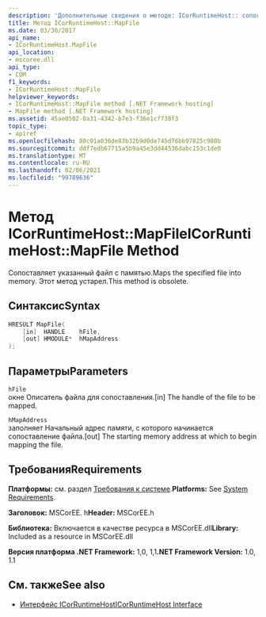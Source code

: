 ```yaml
---
description: 'Дополнительные сведения о методе: ICorRuntimeHost:: сопоставления'
title: Метод ICorRuntimeHost::MapFile
ms.date: 03/30/2017
api_name:
- ICorRuntimeHost.MapFile
api_location:
- mscoree.dll
api_type:
- COM
f1_keywords:
- ICorRuntimeHost::MapFile
helpviewer_keywords:
- ICorRuntimeHost::MapFile method [.NET Framework hosting]
- MapFile method [.NET Framework hosting]
ms.assetid: 45ae0502-0a31-4342-b7e3-f36e1cf738f3
topic_type:
- apiref
ms.openlocfilehash: 80c01a036de83b32b9d0de745d76bb97825c980b
ms.sourcegitcommit: ddf7edb67715a5b9a45e3dd44536dabc153c1de0
ms.translationtype: MT
ms.contentlocale: ru-RU
ms.lasthandoff: 02/06/2021
ms.locfileid: "99789636"
---
```

# <a name="icorruntimehostmapfile-method"></a><span data-ttu-id="dfaef-103">Метод ICorRuntimeHost::MapFile</span><span class="sxs-lookup"><span data-stu-id="dfaef-103">ICorRuntimeHost::MapFile Method</span></span>

<span data-ttu-id="dfaef-104">Сопоставляет указанный файл с памятью.</span><span class="sxs-lookup"><span data-stu-id="dfaef-104">Maps the specified file into memory.</span></span> <span data-ttu-id="dfaef-105">Этот метод устарел.</span><span class="sxs-lookup"><span data-stu-id="dfaef-105">This method is obsolete.</span></span>  
  
## <a name="syntax"></a><span data-ttu-id="dfaef-106">Синтаксис</span><span class="sxs-lookup"><span data-stu-id="dfaef-106">Syntax</span></span>  
  
```cpp  
HRESULT MapFile(  
    [in]  HANDLE    hFile,  
    [out] HMODULE*  hMapAddress  
);  
```  
  
## <a name="parameters"></a><span data-ttu-id="dfaef-107">Параметры</span><span class="sxs-lookup"><span data-stu-id="dfaef-107">Parameters</span></span>  

 `hFile`  
 <span data-ttu-id="dfaef-108">окне Описатель файла для сопоставления.</span><span class="sxs-lookup"><span data-stu-id="dfaef-108">[in] The handle of the file to be mapped.</span></span>  
  
 `hMapAddress`  
 <span data-ttu-id="dfaef-109">заполняет Начальный адрес памяти, с которого начинается сопоставление файла.</span><span class="sxs-lookup"><span data-stu-id="dfaef-109">[out] The starting memory address at which to begin mapping the file.</span></span>  
  
## <a name="requirements"></a><span data-ttu-id="dfaef-110">Требования</span><span class="sxs-lookup"><span data-stu-id="dfaef-110">Requirements</span></span>  

 <span data-ttu-id="dfaef-111">**Платформы:** см. раздел [Требования к системе](../../get-started/system-requirements.md).</span><span class="sxs-lookup"><span data-stu-id="dfaef-111">**Platforms:** See [System Requirements](../../get-started/system-requirements.md).</span></span>  
  
 <span data-ttu-id="dfaef-112">**Заголовок:** MSCorEE. h</span><span class="sxs-lookup"><span data-stu-id="dfaef-112">**Header:** MSCorEE.h</span></span>  
  
 <span data-ttu-id="dfaef-113">**Библиотека:** Включается в качестве ресурса в MSCorEE.dll</span><span class="sxs-lookup"><span data-stu-id="dfaef-113">**Library:** Included as a resource in MSCorEE.dll</span></span>  
  
 <span data-ttu-id="dfaef-114">**Версия платформа .NET Framework:** 1,0, 1,1</span><span class="sxs-lookup"><span data-stu-id="dfaef-114">**.NET Framework Version:** 1.0, 1.1</span></span>  
  
## <a name="see-also"></a><span data-ttu-id="dfaef-115">См. также</span><span class="sxs-lookup"><span data-stu-id="dfaef-115">See also</span></span>

- [<span data-ttu-id="dfaef-116">Интерфейс ICorRuntimeHost</span><span class="sxs-lookup"><span data-stu-id="dfaef-116">ICorRuntimeHost Interface</span></span>](icorruntimehost-interface.md)
